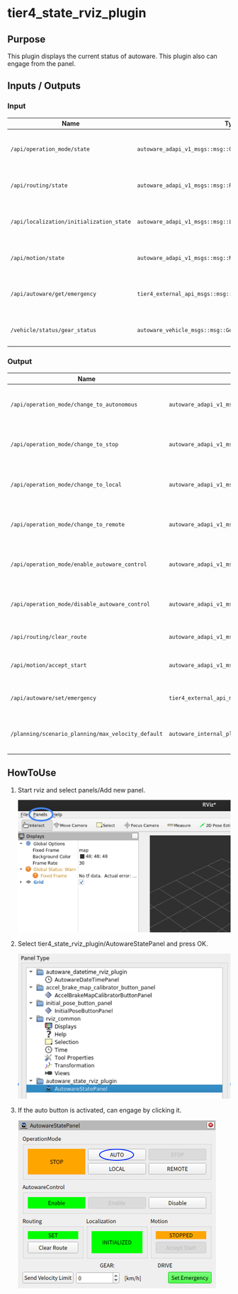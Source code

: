 # tier4_state_rviz_plugin

## Purpose

This plugin displays the current status of autoware.
This plugin also can engage from the panel.

## Inputs / Outputs

### Input

| Name                                     | Type                                                           | Description                                                   |
| ---------------------------------------- | -------------------------------------------------------------- | ------------------------------------------------------------- |
| `/api/operation_mode/state`              | `autoware_adapi_v1_msgs::msg::OperationModeState`              | The topic represents the state of operation mode              |
| `/api/routing/state`                     | `autoware_adapi_v1_msgs::msg::RouteState`                      | The topic represents the state of route                       |
| `/api/localization/initialization_state` | `autoware_adapi_v1_msgs::msg::LocalizationInitializationState` | The topic represents the state of localization initialization |
| `/api/motion/state`                      | `autoware_adapi_v1_msgs::msg::MotionState`                     | The topic represents the state of motion                      |
| `/api/autoware/get/emergency`            | `tier4_external_api_msgs::msg::Emergency`                      | The topic represents the state of external emergency          |
| `/vehicle/status/gear_status`            | `autoware_vehicle_msgs::msg::GearReport`                       | The topic represents the state of gear                        |

### Output

| Name                                               | Type                                               | Description                                        |
| -------------------------------------------------- | -------------------------------------------------- | -------------------------------------------------- |
| `/api/operation_mode/change_to_autonomous`         | `autoware_adapi_v1_msgs::srv::ChangeOperationMode` | The service to change operation mode to autonomous |
| `/api/operation_mode/change_to_stop`               | `autoware_adapi_v1_msgs::srv::ChangeOperationMode` | The service to change operation mode to stop       |
| `/api/operation_mode/change_to_local`              | `autoware_adapi_v1_msgs::srv::ChangeOperationMode` | The service to change operation mode to local      |
| `/api/operation_mode/change_to_remote`             | `autoware_adapi_v1_msgs::srv::ChangeOperationMode` | The service to change operation mode to remote     |
| `/api/operation_mode/enable_autoware_control`      | `autoware_adapi_v1_msgs::srv::ChangeOperationMode` | The service to enable vehicle control by Autoware  |
| `/api/operation_mode/disable_autoware_control`     | `autoware_adapi_v1_msgs::srv::ChangeOperationMode` | The service to disable vehicle control by Autoware |
| `/api/routing/clear_route`                         | `autoware_adapi_v1_msgs::srv::ClearRoute`          | The service to clear route state                   |
| `/api/motion/accept_start`                         | `autoware_adapi_v1_msgs::srv::AcceptStart`         | The service to accept the vehicle to start         |
| `/api/autoware/set/emergency`                      | `tier4_external_api_msgs::srv::SetEmergency`       | The service to set external emergency              |
| `/planning/scenario_planning/max_velocity_default` | `autoware_internal_planning_msgs::msg::VelocityLimit`          | The topic to set maximum speed of the vehicle      |

## HowToUse

1. Start rviz and select panels/Add new panel.

   ![select_panel](./images/select_panels.png)

2. Select tier4_state_rviz_plugin/AutowareStatePanel and press OK.

   ![select_state_plugin](./images/select_state_plugin.png)

3. If the auto button is activated, can engage by clicking it.

   ![select_auto](./images/select_auto.png)
